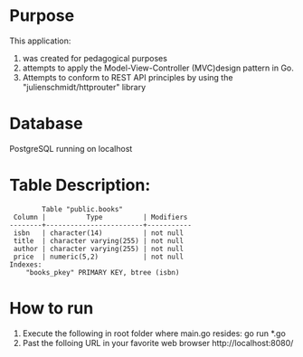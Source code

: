 # Purpose
This application:
1. was created for pedagogical purposes
2. attempts to apply the Model-View-Controller (MVC)design pattern in Go.
3. Attempts to conform to REST API principles by using the "julienschmidt/httprouter" library

# Database
PostgreSQL running on localhost

# Table Description:
```
        Table "public.books"
 Column |          Type          | Modifiers 
--------+------------------------+-----------
 isbn   | character(14)          | not null
 title  | character varying(255) | not null
 author | character varying(255) | not null
 price  | numeric(5,2)           | not null
Indexes:
    "books_pkey" PRIMARY KEY, btree (isbn)
```
# How to run
1. Execute the following in root folder where main.go resides: go run *.go
2. Past the folloing URL in your favorite web browser
http://localhost:8080/
